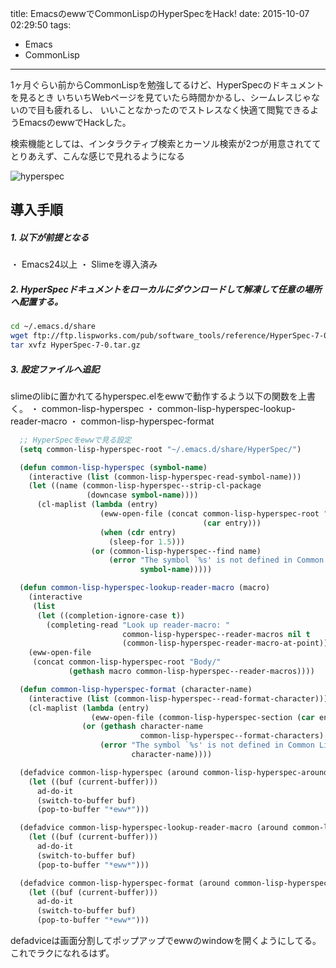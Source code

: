 title: EmacsのewwでCommonLispのHyperSpecをHack!
date: 2015-10-07 02:29:50
tags:
- Emacs
- CommonLisp

---

1ヶ月ぐらい前からCommonLispを勉強してるけど、HyperSpecのドキュメントを見るとき
いちいちWebページを見ていたら時間かかるし、シームレスじゃないので目も疲れるし、
いいことなかったのでストレスなく快適て閲覧できるようEmacsのewwでHackした。

検索機能としては、インタラクティブ検索とカーソル検索が2つが用意されてて
とりあえず、こんな感じで見れるようになる

![hyperspec](/image/emacs/hyperspec.gif)


## 導入手順

##### 1. 以下が前提となる
・ Emacs24以上
・ Slimeを導入済み


##### 2. HyperSpecドキュメントをローカルにダウンロードして解凍して任意の場所へ配置する。

``` sh
cd ~/.emacs.d/share
wget ftp://ftp.lispworks.com/pub/software_tools/reference/HyperSpec-7-0.tar.gz
tar xvfz HyperSpec-7-0.tar.gz
```


##### 3. 設定ファイルへ追記
slimeのlibに置かれてるhyperspec.elをewwで動作するよう以下の関数を上書く。
・ common-lisp-hyperspec
・ common-lisp-hyperspec-lookup-reader-macro
・ common-lisp-hyperspec-format

``` lisp
  ;; HyperSpecをewwで見る設定
  (setq common-lisp-hyperspec-root "~/.emacs.d/share/HyperSpec/")

  (defun common-lisp-hyperspec (symbol-name)
    (interactive (list (common-lisp-hyperspec-read-symbol-name)))
    (let ((name (common-lisp-hyperspec--strip-cl-package
                 (downcase symbol-name))))
      (cl-maplist (lambda (entry)
                    (eww-open-file (concat common-lisp-hyperspec-root "Body/"
                                           (car entry)))
                    (when (cdr entry)
                      (sleep-for 1.5)))
                  (or (common-lisp-hyperspec--find name)
                      (error "The symbol `%s' is not defined in Common Lisp"
                             symbol-name)))))

  (defun common-lisp-hyperspec-lookup-reader-macro (macro)
    (interactive
     (list
      (let ((completion-ignore-case t))
        (completing-read "Look up reader-macro: "
                         common-lisp-hyperspec--reader-macros nil t
                         (common-lisp-hyperspec-reader-macro-at-point)))))
    (eww-open-file
     (concat common-lisp-hyperspec-root "Body/"
             (gethash macro common-lisp-hyperspec--reader-macros))))

  (defun common-lisp-hyperspec-format (character-name)
    (interactive (list (common-lisp-hyperspec--read-format-character)))
    (cl-maplist (lambda (entry)
                  (eww-open-file (common-lisp-hyperspec-section (car entry))))
                (or (gethash character-name
                             common-lisp-hyperspec--format-characters)
                    (error "The symbol `%s' is not defined in Common Lisp"
                           character-name))))

  (defadvice common-lisp-hyperspec (around common-lisp-hyperspec-around activate)
    (let ((buf (current-buffer)))
      ad-do-it
      (switch-to-buffer buf)
      (pop-to-buffer "*eww*")))

  (defadvice common-lisp-hyperspec-lookup-reader-macro (around common-lisp-hyperspec-lookup-reader-macro-around activate)
    (let ((buf (current-buffer)))
      ad-do-it
      (switch-to-buffer buf)
      (pop-to-buffer "*eww*")))

  (defadvice common-lisp-hyperspec-format (around common-lisp-hyperspec-format activate)
    (let ((buf (current-buffer)))
      ad-do-it
      (switch-to-buffer buf)
      (pop-to-buffer "*eww*")))
```

defadviceは画面分割してポップアップでewwのwindowを開くようにしてる。
これでラクになれるはず。
